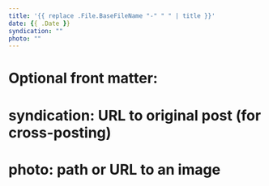```yaml
---
title: '{{ replace .File.BaseFileName "-" " " | title }}'
date: {{ .Date }}
syndication: ""
photo: ""
---
```


# Optional front matter:
# syndication: URL to original post (for cross-posting)
# photo: path or URL to an image